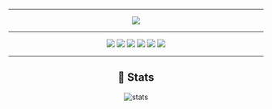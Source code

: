 <div align="center">

<hr/>

  <img src="https://img.shields.io/badge/chchih99@gmail.com-EA4335?style=flat-square&logo=Gmail&logoColor=white" />

<hr/>

<img src="https://img.shields.io/badge/JavaScript-F7DF1E?style=for-the-badge&logo=javascript&logoColor=20232A" />
<img src="https://img.shields.io/badge/TypeScript-007ACC?style=for-the-badge&logo=typescript&logoColor=FFFFFF" />
<img src="https://img.shields.io/badge/Python-306998?style=for-the-badge&logo=Python&logoColor=FFE873" />

<img src="https://img.shields.io/badge/React-61DAFB?style=for-the-badge&logo=react&logoColor=20232A" />
<img src="https://img.shields.io/badge/React_Native-61DAFB?style=for-the-badge&logo=react&logoColor=20232A" />

<img src="https://img.shields.io/badge/git-F05032?style=for-the-badge&logo=git&logoColor=white">

<hr/>

## 👷 Stats

![stats](https://github-readme-stats-git-masterrstaa-rickstaa.vercel.app/api?username=watchiswatch&&show_icons=true&theme=dark)
  
</div>

























<!--

<img src="{BadgeURLHere}" />

[![watchiswatch's github stats](https://github-readme-stats.vercel.app/api/top-langs/?username=watchiswatch&show_icons=true&hide_border=true&title_color=004386&icon_color=004386&layout=compact)](https://github.com/watchiswatch)
-->
